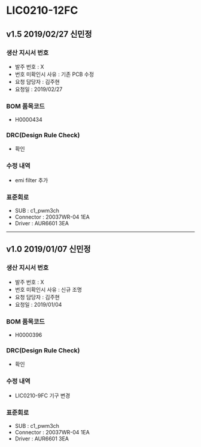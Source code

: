 # LIC0210-12FC

## v1.5 2019/02/27 신민정

### 생산 지시서 번호
* 발주 번호 : X
* 번호 미확인시 사유 : 기존 PCB 수정
* 요청 담당자 : 김주현
* 요청일 : 2019/02/27

###  BOM 품목코드
* H0000434

### DRC(Design Rule Check)
* 확인

### 수정 내역
* emi filter 추가

### 표준회로
* SUB : c1_pwm3ch
* Connector : 20037WR-04 1EA
* Driver : AUR6601 3EA

----------

## v1.0 2019/01/07 신민정

### 생산 지시서 번호
* 발주 번호 : X
* 번호 미확인시 사유 : 신규 조명
* 요청 담당자 : 김주현
* 요청일 : 2019/01/04

###  BOM 품목코드
* H0000396

### DRC(Design Rule Check)
* 확인

### 수정 내역
* LIC0210-9FC 기구 변경

### 표준회로
* SUB : c1_pwm3ch
* Connector : 20037WR-04 1EA
* Driver : AUR6601 3EA
